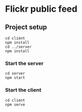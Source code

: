 # Flickr public feed

## Project setup
```
cd client
npm install
cd ../server
npm install
```

### Start the server
```
cd server
npm start
```

### Start the client
```
cd client
npm serve
```

